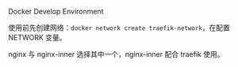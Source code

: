 Docker Develop Environment

使用前先创建网络：`docker network create traefik-network`，在配置 NETWORK 变量。

nginx 与 nginx-inner 选择其中一个，nginx-inner 配合 traefik 使用。